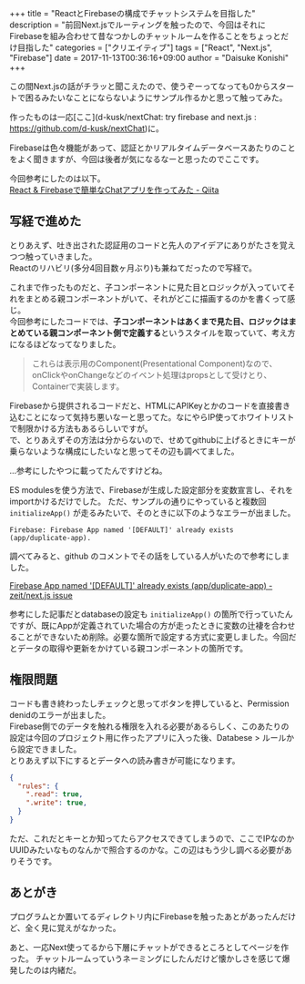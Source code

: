 +++
title = "ReactとFirebaseの構成でチャットシステムを目指した"
description = "前回Next.jsでルーティングを触ったので、今回はそれにFirebaseを組み合わせて昔なつかしのチャットルームを作ることをちょっとだけ目指した"
categories = ["クリエイティブ"]
tags = ["React", "Next.js", "Firebase"]
date = 2017-11-13T00:36:16+09:00
author = "Daisuke Konishi"
+++


この間Next.jsの話がチラッと聞こえたので、使うぞーってなっても0からスタートで困るみたいなことにならないようにサンプル作るかと思って触ってみた。

作ったものは一応[ここ](d-kusk/nextChat: try firebase and next.js : https://github.com/d-kusk/nextChat)に。

Firebaseは色々機能があって、認証とかリアルタイムデータベースあたりのことをよく聞きますが、今回は後者が気になるなーと思ったのでここです。

今回参考にしたのは以下。  
[React & Firebaseで簡単なChatアプリを作ってみた - Qiita](https://qiita.com/kazushikawamura/items/58ea222b3cc289882d79#component%E3%81%AE%E4%BD%9C%E6%88%90)


## 写経で進めた
とりあえず、吐き出された認証用のコードと先人のアイデアにありがたさを覚えつつ触っていきました。  
Reactのリハビリ(多分4回目数ヶ月ぶり)も兼ねてだったので写経で。

これまで作ったものだと、子コンポーネントに見た目とロジックが入っていてそれをまとめる親コンポーネントがいて、それがどこに描画するのかを書くって感じ。  
今回参考にしたコードでは、**子コンポーネントはあくまで見た目、ロジックはまとめている親コンポーネント側で定義する**というスタイルを取っていて、考え方になるほどなってなりました。

> これらは表示用のComponent(Presentational Component)なので、onClickやonChangeなどのイベント処理はpropsとして受けとり、Containerで実装します。

Firebaseから提供されるコードだと、HTMLにAPIKeyとかのコードを直接書き込むことになって気持ち悪いなーと思ってた。なにやらIP使ってホワイトリストで制限かける方法もあるらしいですが。  
で、とりあえずその方法は分からないので、せめてgithubに上げるときにキーが乗らないような構成にしたいなと思ってその辺も調べてました。

…参考にしたやつに載ってたんですけどね。

ES modulesを使う方法で、Firebaseが生成した設定部分を変数宣言し、それをimportかけるだけでした。
ただ、サンプルの通りにやっていると複数回 ``initializeApp()`` が走るみたいで、そのときに以下のようなエラーが出ました。

```
Firebase: Firebase App named '[DEFAULT]' already exists (app/duplicate-app).
```

調べてみると、github のコメントでその話をしている人がいたので参考にしました。

[Firebase App named '[DEFAULT]' already exists (app/duplicate-app) - zeit/next.js issue](https://github.com/zeit/next.js/issues/1999#issuecomment-326805233)

参考にした記事だとdatabaseの設定も ``initializeApp()`` の箇所で行っていたんですが、既にAppが定義されていた場合の方が走ったときに変数の辻褄を合わせることができないため削除。必要な箇所で設定する方式に変更しました。今回だとデータの取得や更新をかけている親コンポーネントの箇所です。


## 権限問題
コードも書き終わったしチェックと思ってボタンを押していると、Permission denidのエラーが出ました。  
Firebase側でのデータを触れる権限を入れる必要があるらしく、このあたりの設定は今回のプロジェクト用に作ったアプリに入った後、Databese > ルールから設定できました。  
とりあえず以下にするとデータへの読み書きが可能になります。

```json
{
  "rules": {
    ".read": true,
    ".write": true,
  }
}
```

ただ、これだとキーとか知ってたらアクセスできてしまうので、ここでIPなのかUUIDみたいなものなんかで照合するのかな。この辺はもう少し調べる必要がありそうです。

## あとがき
プログラムとか置いてるディレクトリ内にFirebaseを触ったあとがあったんだけど、全く見に覚えがなかった。

あと、一応Next使ってるから下層にチャットができるところとしてページを作った。
チャットルームっていうネーミングにしたんだけど懐かしさを感じて爆発したのは内緒だ。
